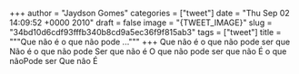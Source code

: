 
+++
author = "Jaydson Gomes"
categories = ["tweet"]
date = "Thu Sep 02 14:09:52 +0000 2010"
draft = false
image = "{TWEET_IMAGE}"
slug = "34bd10d6cdf93fffb340b8cd9a5ec36f9f815ab3"
tags = ["tweet"]
title = """Que não é o que não pode ..."""
+++
Que não é o que não pode ser que Não é o que não pode Ser que não é O que não pode ser que não É o que nãoPode ser Que não É
